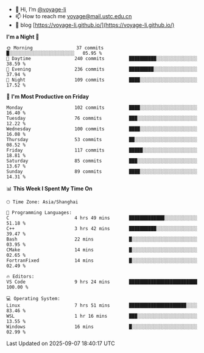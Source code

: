 - 👋 Hi, I’m [@voyage-li](https://github.com/voyage-li/)
- 📫 How to reach me [voyage@mail.ustc.edu.cn](mailto:voyage@mail.ustc.edu.cn)
- 🥤 blog [https://voyage-li.github.io/](https://voyage-li.github.io/)

<!--START_SECTION:waka-->
**I'm a Night 🦉** 

```text
🌞 Morning                37 commits          █░░░░░░░░░░░░░░░░░░░░░░░░   05.95 % 
🌆 Daytime                240 commits         ██████████░░░░░░░░░░░░░░░   38.59 % 
🌃 Evening                236 commits         █████████░░░░░░░░░░░░░░░░   37.94 % 
🌙 Night                  109 commits         ████░░░░░░░░░░░░░░░░░░░░░   17.52 % 
```
📅 **I'm Most Productive on Friday** 

```text
Monday                   102 commits         ████░░░░░░░░░░░░░░░░░░░░░   16.40 % 
Tuesday                  76 commits          ███░░░░░░░░░░░░░░░░░░░░░░   12.22 % 
Wednesday                100 commits         ████░░░░░░░░░░░░░░░░░░░░░   16.08 % 
Thursday                 53 commits          ██░░░░░░░░░░░░░░░░░░░░░░░   08.52 % 
Friday                   117 commits         █████░░░░░░░░░░░░░░░░░░░░   18.81 % 
Saturday                 85 commits          ███░░░░░░░░░░░░░░░░░░░░░░   13.67 % 
Sunday                   89 commits          ████░░░░░░░░░░░░░░░░░░░░░   14.31 % 
```


📊 **This Week I Spent My Time On** 

```text
🕑︎ Time Zone: Asia/Shanghai

💬 Programming Languages: 
C                        4 hrs 49 mins       █████████████░░░░░░░░░░░░   51.18 % 
C++                      3 hrs 42 mins       ██████████░░░░░░░░░░░░░░░   39.47 % 
Bash                     22 mins             █░░░░░░░░░░░░░░░░░░░░░░░░   03.95 % 
CMake                    14 mins             █░░░░░░░░░░░░░░░░░░░░░░░░   02.65 % 
FortranFixed             14 mins             █░░░░░░░░░░░░░░░░░░░░░░░░   02.49 % 

🔥 Editors: 
VS Code                  9 hrs 24 mins       █████████████████████████   100.00 % 

💻 Operating System: 
Linux                    7 hrs 51 mins       █████████████████████░░░░   83.46 % 
WSL                      1 hr 16 mins        ███░░░░░░░░░░░░░░░░░░░░░░   13.55 % 
Windows                  16 mins             █░░░░░░░░░░░░░░░░░░░░░░░░   02.99 % 
```


 Last Updated on 2025-09-07 18:40:17 UTC
<!--END_SECTION:waka-->
